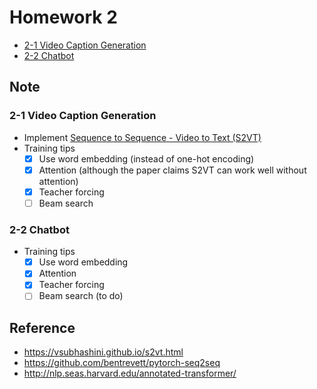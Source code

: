 # Homework 2
* [2-1 Video Caption Generation]
* [2-2 Chatbot]

## Note
### 2-1 Video Caption Generation
* Implement [Sequence to Sequence - Video to Text (S2VT)]
* Training tips
  - [x] Use word embedding (instead of one-hot encoding)
  - [x] Attention (although the paper claims S2VT can work well without attention)
  - [x] Teacher forcing
  - [ ] Beam search
### 2-2 Chatbot
* Training tips
  - [x] Use word embedding
  - [x] Attention
  - [x] Teacher forcing
  - [ ] Beam search (to do)

## Reference
* https://vsubhashini.github.io/s2vt.html
* https://github.com/bentrevett/pytorch-seq2seq
* http://nlp.seas.harvard.edu/annotated-transformer/



[2-1 Video Caption Generation]: https://docs.google.com/presentation/d/1AeHW6-VDchIbjBXrOPQpXek82L3bi5PR5RapbOhcw94
[2-2 Chatbot]: https://docs.google.com/presentation/d/1GxaPl3_dGibYTlrg6WlvNTQHS2g4M30I37pVCZsS6tM
[Sequence to Sequence - Video to Text (S2VT)]: https://vsubhashini.github.io/s2vt.html
